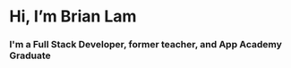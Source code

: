 # Hi, I’m Brian Lam

### I'm a Full Stack Developer, former teacher, and App Academy Graduate


<!---
cb299792458/cb299792458 is a ✨ special ✨ repository because its `README.md` (this file) appears on your GitHub profile.
You can click the Preview link to take a look at your changes.
--->
